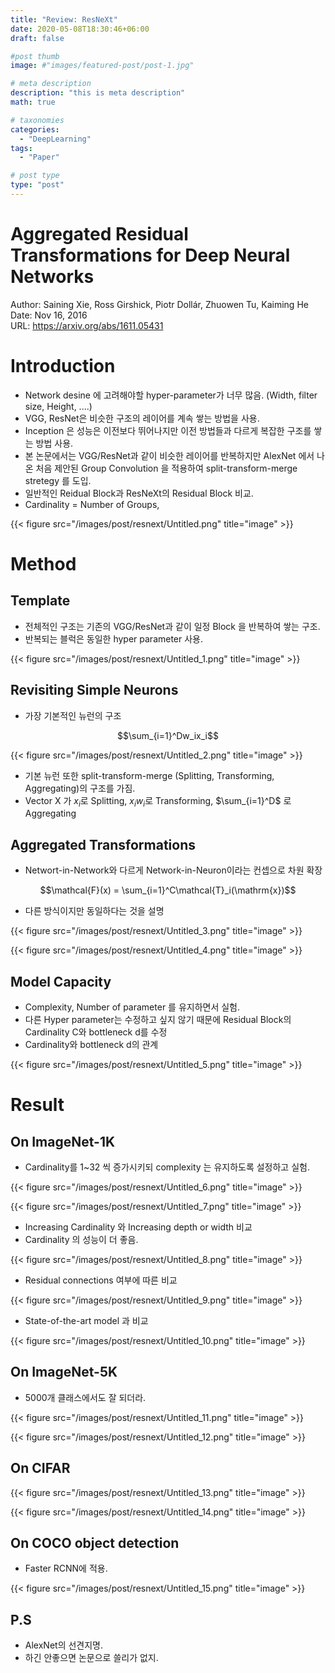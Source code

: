 ```yaml
---
title: "Review: ResNeXt"
date: 2020-05-08T18:30:46+06:00
draft: false

#post thumb
image: #"images/featured-post/post-1.jpg"

# meta description
description: "this is meta description"
math: true

# taxonomies
categories:
  - "DeepLearning"
tags:
  - "Paper"

# post type
type: "post"
---
```


# Aggregated Residual Transformations for Deep Neural Networks

Author: Saining Xie, Ross Girshick, Piotr Dollár, Zhuowen Tu, Kaiming He  
Date: Nov 16, 2016  
URL: https://arxiv.org/abs/1611.05431

# Introduction

- Network desine 에 고려해야할 hyper-parameter가 너무 많음. (Width, filter size, Height, ....)
- VGG, ResNet은 비슷한 구조의 레이어를 계속 쌓는 방법을 사용.
- Inception 은 성능은 이전보다 뛰어나지만 이전 방법들과 다르게 복잡한 구조를 쌓는 방법 사용.
- 본 논문에서는 VGG/ResNet과 같이 비슷한 레이어를 반복하지만 AlexNet 에서 나온 처음 제안된 Group Convolution 을 적용하여 split-transform-merge stretegy 를 도입.
- 일반적인 Reidual Block과 ResNeXt의 Residual Block 비교.
- Cardinality = Number of Groups,

{{< figure src="/images/post/resnext/Untitled.png" title="image" >}}

# Method

## Template

- 전체적인 구조는 기존의 VGG/ResNet과 같이 일정 Block 을 반복하여 쌓는 구조.
- 반복되는 블럭은 동일한 hyper parameter 사용.

{{< figure src="/images/post/resnext/Untitled_1.png" title="image" >}}

## Revisiting Simple Neurons

- 가장 기본적인 뉴런의 구조

$$\sum_{i=1}^Dw_ix_i$$

{{< figure src="/images/post/resnext/Untitled_2.png" title="image" >}}

- 기본 뉴런 또한 split-transform-merge (Splitting, Transforming, Aggregating)의 구조를 가짐.
- Vector X 가 $x_i$로 Splitting, $x_iw_i$로 Transforming, $\sum_{i=1}^D$ 로 Aggregating

## Aggregated Transformations

- Networt-in-Network와 다르게 Network-in-Neuron이라는 컨셉으로 차원 확장

$$\mathcal{F}(x) = \sum_{i=1}^C\mathcal{T}_i(\mathrm{x})$$

- 다른 방식이지만 동일하다는 것을 설명

{{< figure src="/images/post/resnext/Untitled_3.png" title="image" >}}

{{< figure src="/images/post/resnext/Untitled_4.png" title="image" >}}

## Model Capacity

- Complexity, Number of parameter 를 유지하면서 실험.
- 다른 Hyper parameter는 수정하고 싶지 않기 때문에 Residual Block의 Cardinality C와 bottleneck d를 수정
- Cardinality와 bottleneck d의 관계

{{< figure src="/images/post/resnext/Untitled_5.png" title="image" >}}

# Result

## On ImageNet-1K

- Cardinality를 1~32 씩 증가시키되 complexity 는 유지하도록 설정하고 실험.

{{< figure src="/images/post/resnext/Untitled_6.png" title="image" >}}

{{< figure src="/images/post/resnext/Untitled_7.png" title="image" >}}

- Increasing Cardinality 와  Increasing depth or width 비교
- Cardinality 의 성능이 더 좋음.

{{< figure src="/images/post/resnext/Untitled_8.png" title="image" >}}

- Residual connections 여부에 따른 비교

{{< figure src="/images/post/resnext/Untitled_9.png" title="image" >}}

- State-of-the-art model 과 비교

{{< figure src="/images/post/resnext/Untitled_10.png" title="image" >}}

## On ImageNet-5K

- 5000개 클래스에서도 잘 되더라.

{{< figure src="/images/post/resnext/Untitled_11.png" title="image" >}}

{{< figure src="/images/post/resnext/Untitled_12.png" title="image" >}}

## On CIFAR

{{< figure src="/images/post/resnext/Untitled_13.png" title="image" >}}

{{< figure src="/images/post/resnext/Untitled_14.png" title="image" >}}

## On COCO object detection

- Faster RCNN에 적용.

{{< figure src="/images/post/resnext/Untitled_15.png" title="image" >}}

## P.S

- AlexNet의 선견지명.
- 하긴 안좋으면 논문으로 쓸리가 없지.